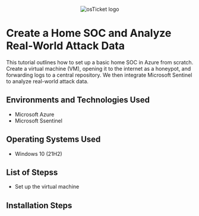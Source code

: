 <p align="center"><img src="https://www.cybersecurityeducation.org/wp-content/uploads/2023/11/soc-analyst-750x350-1.jpg" alt="osTicket logo"/></p>

<h1>Create a Home SOC and Analyze Real-World Attack Data</h1>
This tutorial outlines how to set up a basic home SOC in Azure from scratch. Create a virtual machine (VM), opening it to the internet as a honeypot, and forwarding logs to a central repository. We then integrate Microsoft Sentinel to analyze real-world attack data.<br/>

<h2>Environments and Technologies Used</h2>

- Microsoft Azure
- Microsoft Ssentinel

<h2>Operating Systems Used </h2>

- Windows 10</b> (21H2)

<h2>List of Stepss</h2>

- Set up the virtual machine

<h2>Installation Steps</h2>

<p></p>
